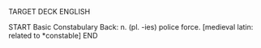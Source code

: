 TARGET DECK
ENGLISH

START
Basic
Constabulary
Back: n. (pl. -ies) police force. [medieval latin: related to *constable]
END
